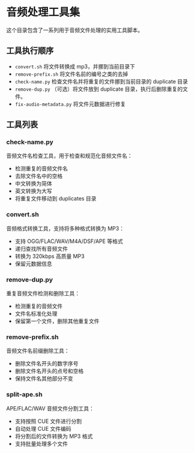 # 音频处理工具集

这个目录包含了一系列用于音频文件处理的实用工具脚本。

## 工具执行顺序

- `convert.sh` 将文件转换成 mp3，并挪到当前目录下
- `remove-prefix.sh` 将文件名前的编号之类的去掉
- `check-name.py` 检查文件名并将重复的文件挪到当前目录的 duplicate 目录
- `remove-dup.py` （可选）将文件放到 duplicate 目录，执行后删除重复的文件。
- `fix-audio-metadata.py` 将文件元数据进行修复

## 工具列表

### check-name.py
音频文件名检查工具，用于检查和规范化音频文件名：
- 检测重复的音频文件名
- 去除文件名中的空格
- 中文转换为简体
- 英文转换为大写
- 将重复文件移动到 duplicates 目录

### convert.sh
音频格式转换工具，支持将多种格式转换为 MP3：
- 支持 OGG/FLAC/WAV/M4A/DSF/APE 等格式
- 递归查找所有音频文件
- 转换为 320kbps 高质量 MP3
- 保留元数据信息

### remove-dup.py
重复音频文件检测和删除工具：
- 检测重复的音频文件
- 文件名标准化处理
- 保留第一个文件，删除其他重复文件

### remove-prefix.sh
音频文件名前缀删除工具：
- 删除文件名开头的数字序号
- 删除文件名开头的点号和空格
- 保持文件名其他部分不变

### split-ape.sh
APE/FLAC/WAV 音频文件分割工具：
- 支持按照 CUE 文件进行分割
- 自动处理 CUE 文件编码
- 将分割后的文件转换为 MP3 格式
- 支持批量处理多个文件
